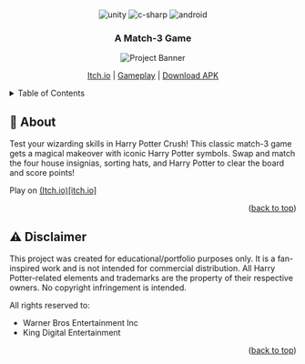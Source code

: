 <!-- Improved compatibility of back to top link: See: https://github.com/othneildrew/Best-README-Template/pull/73 -->

<a name="readme-top"></a>

<!--
*** Thanks for checking out the Best-README-Template. If you have a suggestion
*** that would make this better, please fork the repo and create a pull request
*** or simply open an issue with the tag "enhancement".
*** Don't forget to give the project a star!
*** Thanks again! Now go create something AMAZING! :D
-->

<!-- PROJECT SHIELDS -->
<!--
*** I'm using markdown "reference style" links for readability.
*** Reference links are enclosed in brackets [ ] instead of parentheses ( ).
*** See the bottom of this document for the declaration of the reference variables
*** for contributors-url, forks-url, etc. This is an optional, concise syntax you may use.
*** https://www.markdownguide.org/basic-syntax/#reference-style-links
-->

<div align="center">
  <br />
  <div>
    <img src="https://img.shields.io/badge/Unity-100000?style=for-the-badge&logo=unity&logoColor=white" alt="unity" />
    <img src="https://img.shields.io/badge/C%23-239120?style=for-the-badge&logo=c-sharp&logoColor=white" alt="c-sharp" />
  <img src="https://img.shields.io/badge/Android-24844f?style=for-the-badge&logo=android&logoColor=white" alt="android" />
  </div>
  <h3 align="center">A Match-3 Game</h3>
  <img src="https://i.imgur.com/dmv4Fk4.png" alt="Project Banner">
  </br>
  
  <a href="https://labibz.itch.io/harry-potter-crush">Itch.io</a> |
  <a href="https://youtu.be/1ohtuWkVRl4">Gameplay</a> |
  <a href="https://github.com/LabibZ/Match3Game/releases/download/Latest/HarryPotterCrush.apk">Download APK</a>
  
</div>

<!-- TABLE OF CONTENTS -->
<details>
  <summary>Table of Contents</summary>
  <ol>
    <li>
      <a href="#🤖-about">About</a>
    </li>
    <li><a href="#🌟-acknowledgments">Acknowledgments</a></li>
  </ol>
</details>

<!-- ABOUT THE PROJECT -->

## 🤖 About

Test your wizarding skills in Harry Potter Crush! This classic match-3 game gets a magical makeover with iconic Harry Potter symbols. Swap and match the four house insignias, sorting hats, and Harry Potter to clear the board and score points!

Play on [(Itch.io)[itch.io]](https://labibz.itch.io/harry-potter-crush)

<p align="right">(<a href="#readme-top">back to top</a>)</p>

<!-- ACKNOWLEDGMENTS -->

## ⚠️ Disclaimer

This project was created for educational/portfolio purposes only. It is a fan-inspired work and is not intended for commercial distribution. All Harry Potter-related elements and trademarks are the property of their respective owners. No copyright infringement is intended.

All rights reserved to:

- Warner Bros Entertainment Inc
- King Digital Entertainment

<p align="right">(<a href="#readme-top">back to top</a>)</p>
